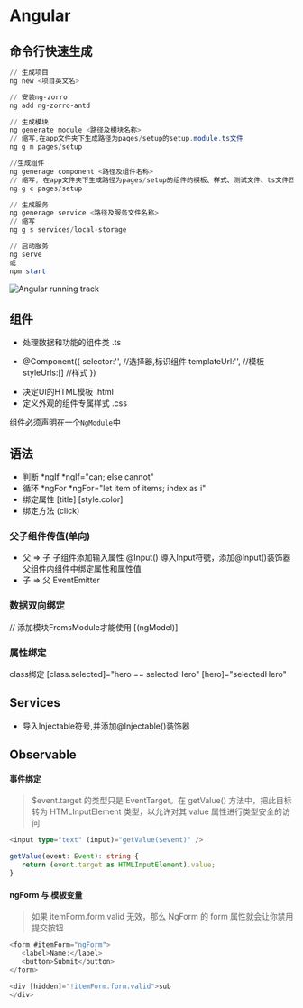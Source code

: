 # Angular

## 命令行快速生成
```powershell
// 生成项目
ng new <项目英文名>

// 安装ng-zorro
ng add ng-zorro-antd

// 生成模块
ng generate module <路径及模块名称>
// 缩写,在app文件夹下生成路径为pages/setup的setup.module.ts文件
ng g m pages/setup

//生成组件
ng generage component <路径及组件名称>
// 缩写, 在app文件夹下生成路径为pages/setup的组件的模板、样式、测试文件、ts文件四个文件
ng g c pages/setup

// 生成服务
ng generage service <路径及服务文件名称>
// 缩写
ng g s services/local-storage

// 启动服务
ng serve 
或
npm start 
```

![Angular running track](https://www.runoob.com/wp-content/uploads/2016/09/overview2.png)

## 组件
 - 处理数据和功能的组件类 .ts
  + @Component({
  	selector:'',  //选择器,标识组件
  	templateUrl:'', //模板
  	styleUrls:[] //样式
  })
 - 决定UI的HTML模板 .html
 - 定义外观的组件专属样式 .css

 组件必须声明在一个`NgModule`中

## 语法
 - 判断 *ngIf   *ngIf="can; else cannot"
 - 循环 *ngFor  *ngFor="let item of items; index as i"
 - 绑定属性 [title] [style.color]
 - 绑定方法 (click)

### 父子组件传值(单向)
 - 父 => 子 
    子组件添加输入属性 @Input()  導入Input符號，添加@Input()装饰器
    父组件内组件中绑定属性和属性值
 - 子 => 父 
    EventEmitter

### 数据双向绑定
// 添加模块FromsModule才能使用
[(ngModel)]

### 属性绑定
  class绑定 [class.selected]="hero == selectedHero"
  [hero]="selectedHero"

## Services 
 - 导入Injectable符号,并添加@Injectable()装饰器


## Observable


#### 事件绑定
> $event.target 的类型只是 EventTarget。在 getValue() 方法中，把此目标转为 HTMLInputElement 类型，以允许对其 value 属性进行类型安全的访问
```ts
<input type="text" (input)="getValue($event)" />

getValue(event: Event): string {
   return (event.target as HTMLInputElement).value;
}
```

#### ngForm 与 模板变量
> 如果 itemForm.form.valid 无效，那么 NgForm 的 form 属性就会让你禁用提交按钮
```ts
<form #itemForm="ngForm">
   <label>Name:</label>
   <button>Submit</button>
</form>

<div [hidden]="!itemForm.form.valid">sub
</div>
```